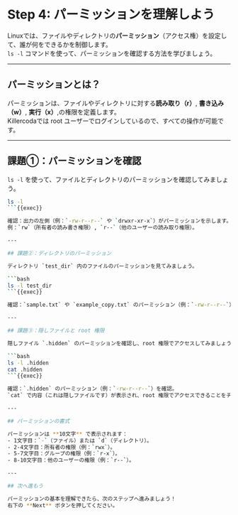 # Step 4: パーミッションを理解しよう

Linuxでは、ファイルやディレクトリの**パーミッション**（アクセス権）を設定して、誰が何をできるかを制御します。  
`ls -l` コマンドを使って、パーミッションを確認する方法を学びましょう。

---

## パーミッションとは？

パーミッションは、ファイルやディレクトリに対する**読み取り（r）**, **書き込み（w）**, **実行（x）**,の権限を定義します。  
Killercodaでは root ユーザーでログインしているので、すべての操作が可能です。

---

## 課題①：パーミッションを確認

`ls -l` を使って、ファイルとディレクトリのパーミッションを確認してみましょう。

```bash
ls -l
```{{exec}}

確認：出力の左側（例：`-rw-r--r--` や `drwxr-xr-x`）がパーミッションを示します。  
例：`rw`（所有者の読み書き権限）, `r--`（他のユーザーの読み取り権限）。

---

## 課題②：ディレクトリのパーミッション

ディレクトリ `test_dir` 内のファイルのパーミッションを見てみましょう。

```bash
ls -l test_dir
```{{exec}}

確認：`sample.txt` や `example_copy.txt` のパーミッション（例：`-rw-r--r--`）と、ディレクトリ自体の `drwxr-xr-x` をチェック。

---

## 課題③：隠しファイルと root 権限

隠しファイル `.hidden` のパーミッションを確認し、root 権限でアクセスしてみましょう。

```bash
ls -l .hidden
cat .hidden
```{{exec}}

確認：`.hidden` のパーミッション（例：`-rw-r--r--`）を確認。  
`cat` で内容（これは隠しファイルです）が表示され、root 権限でアクセスできることをチェック。

---

## パーミッションの書式

パーミッションは **10文字** で表示されます：
- 1文字目：`-`（ファイル）または `d`（ディレクトリ）。
- 2-4文字目：所有者の権限（例：`rwx`）。
- 5-7文字目：グループの権限（例：`r-x`）。
- 8-10文字目：他のユーザーの権限（例：`r--`）。

---

## 次へ進もう

パーミッションの基本を理解できたら、次のステップへ進みましょう！  
右下の **Next** ボタンを押してください。
